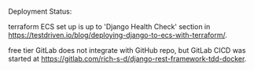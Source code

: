 Deployment Status:

terraform ECS set up is up to 'Django Health Check' section in https://testdriven.io/blog/deploying-django-to-ecs-with-terraform/.

free tier GitLab does not integrate with GitHub repo, but GitLab CICD was started at https://gitlab.com/rich-s-d/django-rest-framework-tdd-docker.
